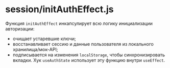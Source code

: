 # session/initAuthEffect.js

Функция `initAuthEffect` инкапсулирует всю логику инициализации авторизации:
- очищает устаревшие ключи;
- восстанавливает сессию и данные пользователя из локального хранилища/мок-API;
- подписывается на изменения `localStorage`, чтобы синхронизировать вкладки.
Хук `useAuthState` использует эту функцию внутри `useEffect`.
